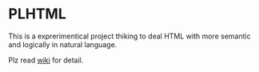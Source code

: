 # PLHTML

This is a exprerimentical project thiking to deal HTML with more semantic and logically in natural language.

Plz read [wiki](https://github.com/Cartman0/PLHTML/wiki) for detail.
